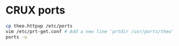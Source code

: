 # CRUX ports

```sh
cp theo.httpup /etc/ports
vim /etc/prt-get.conf # Add a new line 'prtdir /usr/ports/theo'
ports -u
```
